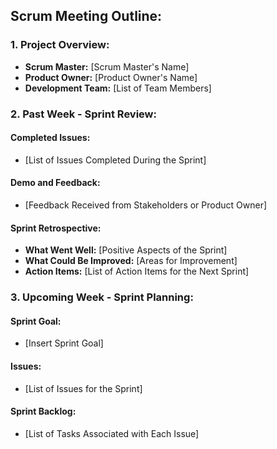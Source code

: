 ## Scrum Meeting Outline:

### 1. Project Overview:

- **Scrum Master:** [Scrum Master's Name]
- **Product Owner:** [Product Owner's Name]
- **Development Team:** [List of Team Members]

### 2. Past Week - Sprint Review:

#### Completed Issues:

- [List of Issues Completed During the Sprint]

#### Demo and Feedback:

- [Feedback Received from Stakeholders or Product Owner]

#### Sprint Retrospective:

- **What Went Well:** [Positive Aspects of the Sprint]
- **What Could Be Improved:** [Areas for Improvement]
- **Action Items:** [List of Action Items for the Next Sprint]

### 3. Upcoming Week - Sprint Planning:

#### Sprint Goal:

- [Insert Sprint Goal]

#### Issues:

- [List of Issues for the Sprint]

#### Sprint Backlog:

- [List of Tasks Associated with Each Issue]
